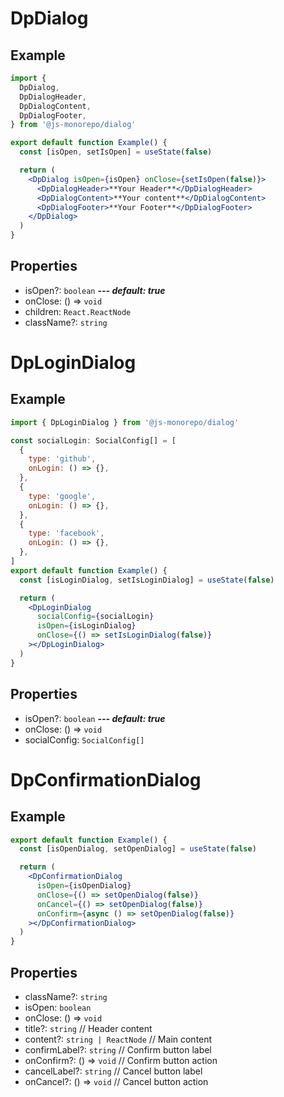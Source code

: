 # DpDialog

## Example

```jsx
import {
  DpDialog,
  DpDialogHeader,
  DpDialogContent,
  DpDialogFooter,
} from '@js-monorepo/dialog'

export default function Example() {
  const [isOpen, setIsOpen] = useState(false)

  return (
    <DpDialog isOpen={isOpen} onClose={setIsOpen(false)}>
      <DpDialogHeader>**Your Header**</DpDialogHeader>
      <DpDialogContent>**Your content**</DpDialogContent>
      <DpDialogFooter>**Your Footer**</DpDialogFooter>
    </DpDialog>
  )
}
```

## Properties

- isOpen?: `boolean` **_--- default: true_**
- onClose: () => `void`
- children: `React.ReactNode`
- className?: `string`

# DpLoginDialog

## Example

```jsx
import { DpLoginDialog } from '@js-monorepo/dialog'

const socialLogin: SocialConfig[] = [
  {
    type: 'github',
    onLogin: () => {},
  },
  {
    type: 'google',
    onLogin: () => {},
  },
  {
    type: 'facebook',
    onLogin: () => {},
  },
]
export default function Example() {
  const [isLoginDialog, setIsLoginDialog] = useState(false)

  return (
    <DpLoginDialog
      socialConfig={socialLogin}
      isOpen={isLoginDialog}
      onClose={() => setIsLoginDialog(false)}
    ></DpLoginDialog>
  )
}
```

## Properties

- isOpen?: `boolean` **_--- default: true_**
- onClose: () => `void`
- socialConfig: `SocialConfig[]`

# DpConfirmationDialog

## Example

```jsx
export default function Example() {
  const [isOpenDialog, setOpenDialog] = useState(false)

  return (
    <DpConfirmationDialog
      isOpen={isOpenDialog}
      onClose={() => setOpenDialog(false)}
      onCancel={() => setOpenDialog(false)}
      onConfirm={async () => setOpenDialog(false)}
    ></DpConfirmationDialog>
  )
}
```

## Properties

- className?: `string`
- isOpen: `boolean`
- onClose: () => `void`
- title?: `string` // Header content
- content?: `string | ReactNode` // Main content
- confirmLabel?: `string` // Confirm button label
- onConfirm?: () => `void` // Confirm button action
- cancelLabel?: `string` // Cancel button label
- onCancel?: () => `void` // Cancel button action
